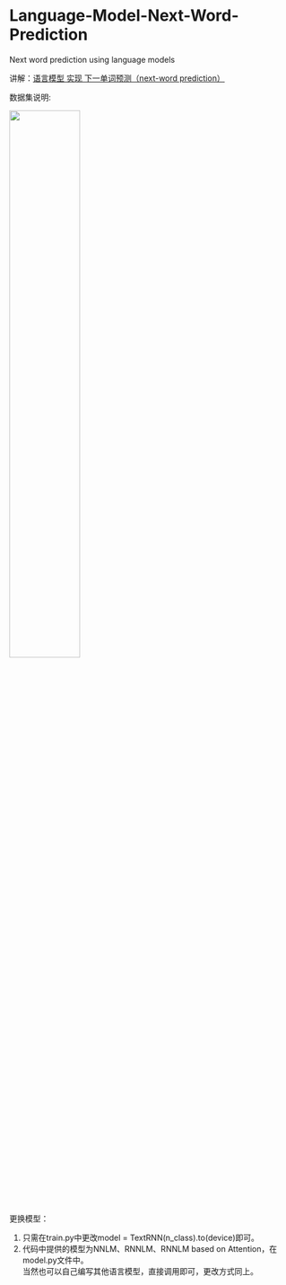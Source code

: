 # Language-Model-Next-Word-Prediction
Next word prediction using language models

讲解：[语言模型 实现 下一单词预测（next-word prediction）](https://blog.csdn.net/Friedrichor/article/details/126074843)


数据集说明:
  
<img src="https://user-images.githubusercontent.com/70964199/178480906-ee851fb3-c05a-4422-a536-cf0490b4e335.png" width="50%">

更换模型：  
1. 只需在train.py中更改model = TextRNN(n_class).to(device)即可。
2. 代码中提供的模型为NNLM、RNNLM、RNNLM based on Attention，在model.py文件中。  
当然也可以自己编写其他语言模型，直接调用即可，更改方式同上。
